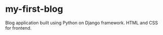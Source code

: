 # my-first-blog
Blog application built using Python on Django framework.  HTML and CSS for frontend.
